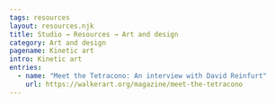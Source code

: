 ```yaml
---
tags: resources
layout: resources.njk
title: Studio → Resources → Art and design
category: Art and design
pagename: Kinetic art
intro: Kinetic art
entries:
  - name: "Meet the Tetracono: An interview with David Reinfurt"
    url: https://walkerart.org/magazine/meet-the-tetracono
---
```

